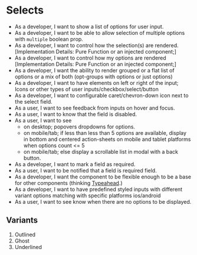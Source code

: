 # Selects
- As a developer, I want to show a list of options for user input.
- As a developer, I want to be able to allow selection of multiple options with `multiple` boolean prop.
- As a developer, I want to control how the selection(s) are rendered. [Implementation Details: Pure Function or an injected component;]
- As a developer, I want to control how my options are rendered [Implementation Details: Pure Function or an injected component;]
- As a developer, I want the ability to render grouped or a flat list of options or a mix of both (opt-groups with options or just options)
- As a developer, I want to have elements on left or right of the input; Icons or other types of user inputs/checkbox/select/button
- As a developer, I want to configurable caret/chevron-down icon next to the select field.
- As a user, I want to see feedback from inputs on hover and focus.
- As a user, I want to know that the field is disabled.
- As a user, I want to see
    * on desktop; popovers dropdowns for options.
    * on mobile/tab; if less than less than 5 options are available, display in bottom and centered action-sheets on mobile and tablet platforms when options count <= 5
    * on mobile/tab; else display a scrollable list in modal with a back button.
- As a developer, I want to mark a field as required.
- As a user, I want to be notified that a field is required field.
- As a developer, I want the component to be flexible enough to be a base for other components (thinking [Typeahead](./Typeahead.md).)
- As a developer, I want to have predefined styled inputs with different variant options matching with specific platforms ios/android
- As a user, I want to see know when there are no options to be displayed.



## Variants
1. Outlined
2. Ghost
3. Underlined